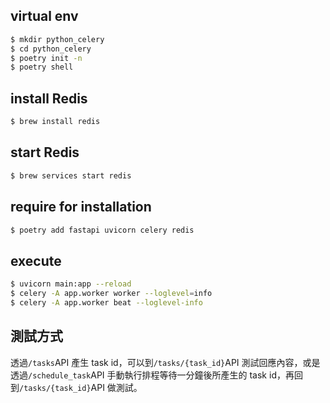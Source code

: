 ## virtual env
```bash
$ mkdir python_celery
$ cd python_celery
$ poetry init -n
$ poetry shell
```
## install Redis
```bash
$ brew install redis
```
## start Redis
```bash
$ brew services start redis
```
## require for installation
```bash
$ poetry add fastapi uvicorn celery redis
```
## execute
```bash
$ uvicorn main:app --reload
$ celery -A app.worker worker --loglevel=info
$ celery -A app.worker beat --loglevel-info
```
## 測試方式
透過`/tasks`API 產生 task id，可以到`/tasks/{task_id}`API 測試回應內容，或是透過`/schedule_task`API 手動執行排程等待一分鐘後所產生的 task id，再回到`/tasks/{task_id}`API 做測試。
